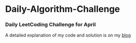 # Daily-Algorithm-Challenge
### Daily LeetCoding Challenge for April<br>
A detailed explanation of my code and solution is on my [blog](https://josushell.tistory.com/category/ALGORITHM/c%26c%2B%2B%20leetcode)
